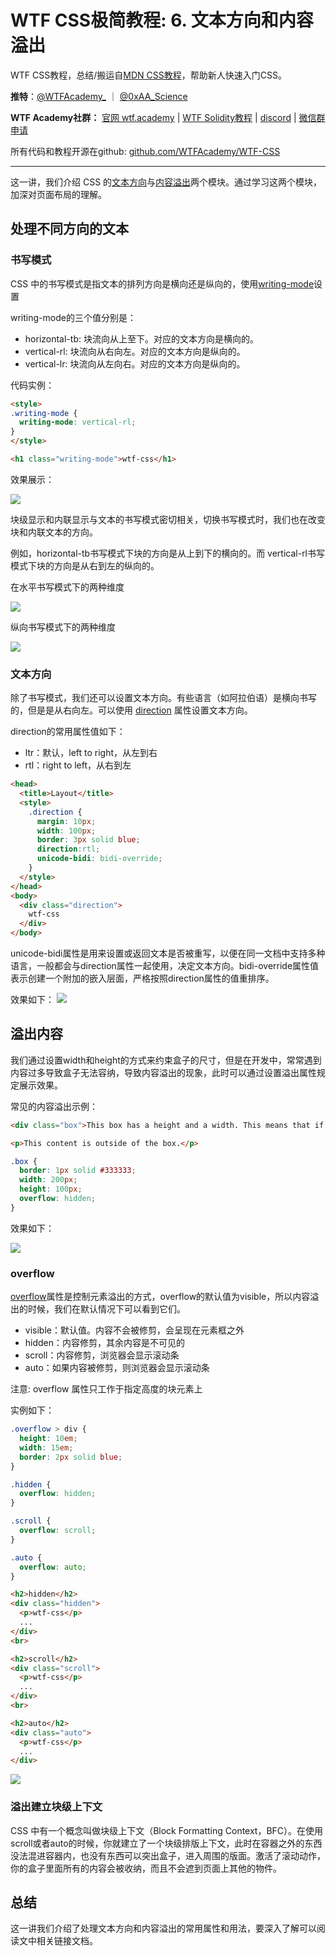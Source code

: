 # WTF CSS极简教程: 6. 文本方向和内容溢出

WTF CSS教程，总结/搬运自[MDN CSS教程](https://developer.mozilla.org/zh-CN/docs/Web/CSS)，帮助新人快速入门CSS。

**推特**：[@WTFAcademy_](https://twitter.com/WTFAcademy_)  ｜ [@0xAA_Science](https://twitter.com/0xAA_Science) 

**WTF Academy社群：** [官网 wtf.academy](https://wtf.academy) | [WTF Solidity教程](https://github.com/AmazingAng/WTFSolidity) | [discord](https://discord.wtf.academy) | [微信群申请](https://docs.google.com/forms/d/e/1FAIpQLSe4KGT8Sh6sJ7hedQRuIYirOoZK_85miz3dw7vA1-YjodgJ-A/viewform?usp=sf_link)

所有代码和教程开源在github: [github.com/WTFAcademy/WTF-CSS](https://github.com/WTFAcademy/WTF-CSS)

---

这一讲，我们介绍 CSS 的[文本方向](https://developer.mozilla.org/zh-CN/docs/Learn/CSS/Building_blocks/Handling_different_text_directions)与[内容溢出](https://developer.mozilla.org/zh-CN/docs/Learn/CSS/Building_blocks/Overflowing_content)两个模块。通过学习这两个模块，加深对页面布局的理解。

## 处理不同方向的文本
### 书写模式
CSS 中的书写模式是指文本的排列方向是横向还是纵向的，使用[writing-mode](https://developer.mozilla.org/zh-CN/docs/Web/CSS/writing-mode)设置

writing-mode的三个值分别是：
+ horizontal-tb: 块流向从上至下。对应的文本方向是横向的。
+ vertical-rl: 块流向从右向左。对应的文本方向是纵向的。
+ vertical-lr: 块流向从左向右。对应的文本方向是纵向的。

代码实例：
``` html
<style>
.writing-mode {
  writing-mode: vertical-rl;
}
</style>

<h1 class="writing-mode">wtf-css</h1>
```

效果展示：

![](./img/6-1.png)

块级显示和内联显示与文本的书写模式密切相关，切换书写模式时，我们也在改变块和内联文本的方向。

例如，horizontal-tb书写模式下块的方向是从上到下的横向的。而 vertical-rl书写模式下块的方向是从右到左的纵向的。

在水平书写模式下的两种维度

![](./img/6-2.png)

纵向书写模式下的两种维度

![](./img/6-3.png)

### 文本方向
除了书写模式，我们还可以设置文本方向。有些语言（如阿拉伯语）是横向书写的，但是是从右向左。可以使用 [direction](https://developer.mozilla.org/zh-CN/docs/Web/CSS/direction) 属性设置文本方向。

direction的常用属性值如下：
+ ltr：默认，left to right，从左到右
+ rtl：right to left，从右到左

``` html
<head>
  <title>Layout</title>
  <style>
    .direction {
      margin: 10px;
      width: 100px;
      border: 3px solid blue;
      direction:rtl;
      unicode-bidi: bidi-override; 
    }
  </style>
</head>
<body>
  <div class="direction">
    wtf-css
  </div>
</body>
```

unicode-bidi属性是用来设置或返回文本是否被重写，以便在同一文档中支持多种语言，一般都会与direction属性一起使用，决定文本方向。bidi-override属性值表示创建一个附加的嵌入层面，严格按照direction属性的值重排序。

效果如下：
![](./img/6-4.png)


## 溢出内容
我们通过设置width和height的方式来约束盒子的尺寸，但是在开发中，常常遇到内容过多导致盒子无法容纳，导致内容溢出的现象，此时可以通过设置溢出属性规定展示效果。

常见的内容溢出示例：

``` html
<div class="box">This box has a height and a width. This means that if there is too much content to be displayed within the assigned height, there will be an overflow situation. If overflow is set to hidden then any overflow will not be visible.</div>

<p>This content is outside of the box.</p>
```

``` css
.box {
  border: 1px solid #333333;
  width: 200px;
  height: 100px;
  overflow: hidden;
}
```
效果如下：

![](./img/6-5.png)


### overflow
[overflow](https://developer.mozilla.org/zh-CN/docs/Web/CSS/overflow)属性是控制元素溢出的方式，overflow的默认值为visible，所以内容溢出的时候，我们在默认情况下可以看到它们。
+ visible：默认值。内容不会被修剪，会呈现在元素框之外
+ hidden：内容修剪，其余内容是不可见的
+ scroll：内容修剪，浏览器会显示滚动条
+ auto：如果内容被修剪，则浏览器会显示滚动条

注意: overflow 属性只工作于指定高度的块元素上

实例如下：
``` css
.overflow > div {
  height: 10em;
  width: 15em;
  border: 2px solid blue;
}

.hidden {
  overflow: hidden;
}

.scroll {
  overflow: scroll;
}

.auto {
  overflow: auto;
}
```

``` html
<h2>hidden</h2>
<div class="hidden">
  <p>wtf-css</p>
  ...
</div>
<br>

<h2>scroll</h2>
<div class="scroll">
  <p>wtf-css</p>
  ...
</div>
<br>

<h2>auto</h2>
<div class="auto">
  <p>wtf-css</p>
  ...
</div>
```

![](./img/6-6.png)

### 溢出建立块级上下文
CSS 中有一个概念叫做块级上下文（Block Formatting Context，BFC）。在使用scroll或者auto的时候，你就建立了一个块级排版上下文，此时在容器之外的东西没法混进容器内，也没有东西可以突出盒子，进入周围的版面。激活了滚动动作，你的盒子里面所有的内容会被收纳，而且不会遮到页面上其他的物件。


## 总结
这一讲我们介绍了处理文本方向和内容溢出的常用属性和用法，要深入了解可以阅读文中相关链接文档。
